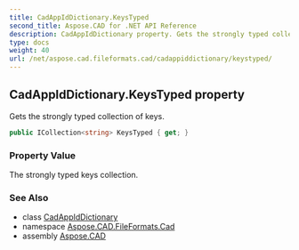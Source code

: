 ```yaml
---
title: CadAppIdDictionary.KeysTyped
second_title: Aspose.CAD for .NET API Reference
description: CadAppIdDictionary property. Gets the strongly typed collection of keys
type: docs
weight: 40
url: /net/aspose.cad.fileformats.cad/cadappiddictionary/keystyped/
---
```

## CadAppIdDictionary.KeysTyped property

Gets the strongly typed collection of keys.

```csharp
public ICollection<string> KeysTyped { get; }
```

### Property Value

The strongly typed keys collection.

### See Also

* class [CadAppIdDictionary](../)
* namespace [Aspose.CAD.FileFormats.Cad](../../cadappiddictionary/)
* assembly [Aspose.CAD](../../../)


